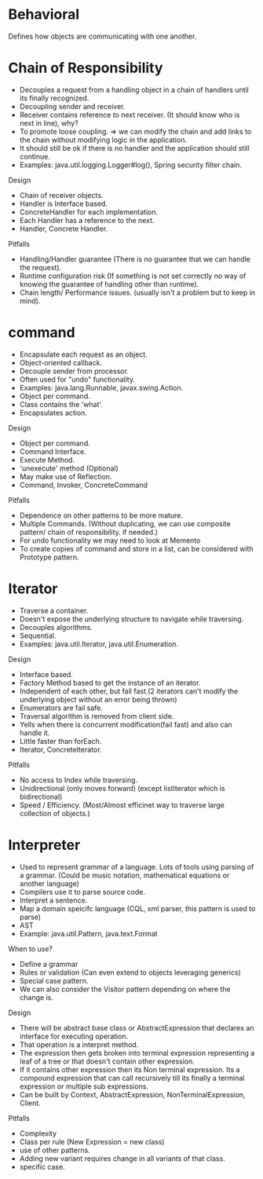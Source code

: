 # Behavioral

Defines how objects are communicating with one another.

# Chain of Responsibility

* Decouples a request from a handling object in a chain of handlers until its finally recognized.
* Decoupling sender and receiver.
* Receiver contains reference to next receiver. (It should know who is next in line), why?
* To promote loose coupling. => we can modify the chain and add links to the chain without modifying logic in the application.
* It should still be ok if there is no handler and the application should still continue.
* Examples: java.util.logging.Logger#log(), Spring security filter chain.

Design

* Chain of receiver objects.
* Handler is Interface based.
* ConcreteHandler for each implementation.
* Each Handler has a reference to the next.
* Handler, Concrete Handler.

Pitfalls

* Handling/Handler guarantee (There is no guarantee that we can handle the request).
* Runtime configuration risk (If something is not set correctly no way of knowing the guarantee of handling other than runtime).
* Chain length/ Performance issues. (usually isn't a problem but to keep in mind).

# command

* Encapsulate each request as an object.
* Object-oriented callback.
* Decouple sender from processor.
* Often used for "undo" functionality.
* Examples: java.lang.Runnable, javax.swing.Action.
* Object per command.
* Class contains the 'what'.
* Encapsulates action.

Design

* Object per command.
* Command Interface.
* Execute Method.
* 'unexecute' method (Optional)
* May make use of Reflection.
* Command, Invoker, ConcreteCommand

Pitfalls

* Dependence  on other patterns to be more mature.
* Multiple Commands. (Without duplicating, we can use composite pattern/ chain of responsibility. if needed.)
* For undo functionality we may need to look at Memento
* To create copies of command and store in a list, can be considered with Prototype pattern.

# Iterator

* Traverse a container.
* Doesn't expose the underlying structure to navigate while traversing.
* Decouples algorithms.
* Sequential.
* Examples: java.util.Iterator, java.util.Enumeration.

Design

* Interface based.
* Factory Method based to get the instance of an iterator.
* Independent of each other, but fail fast.(2 iterators can't modify the underlying object without an error being thrown) 
* Enumerators are fail safe.
* Traversal algorithm is removed from client side.
* Yells when there is concurrent modification(fail fast) and also can handle it.
* Little faster than forEach.
* Iterator, ConcreteIterator.

Pitfalls

* No access to Index while traversing.
* Unidirectional (only moves forward) (except listIterator which is bidirectional)
* Speed / Efficiency. (Most/Almost efficinet way to traverse large collection of objects.)

# Interpreter

* Used to represent grammar of a language. Lots of tools using parsing of a grammar.
    (Could be music notation, mathematical equations or another language)
* Compilers use it to parse source code.
* Interpret a sentence.
* Map a domain speicifc language (CQL, xml parser, this pattern is used to parse)
* AST
* Example: java.util.Pattern, java.text.Format

When to use?

* Define a grammar
* Rules or validation (Can even extend to objects leveraging generics)
* Special case pattern.
* We can also consider the Visitor pattern depending on where the change is.

Design

* There will be abstract base class or AbstractExpression that declares an interface for executing operation.
* That operation is a interpret method.
* The expression then gets broken into terminal expression representing a leaf of a tree or that doesn't contain other 
expression.
* If it contains other expression then its Non terminal expression. Its a compound expression that can call recursively till
its finally a terminal expression or multiple sub expressions.
* Can be built by Context, AbstractExpression, NonTerminalExpression, Client.

Pitfalls

* Complexity
* Class per rule (New Expression = new class)
* use of other patterns.
* Adding new variant requires change in all variants of that class.
* specific case.
